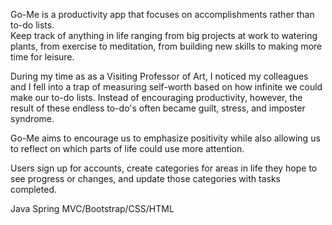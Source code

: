 Go-Me is a productivity app that focuses on accomplishments rather than to-do lists.  
Keep track of anything in life ranging from big projects at work to watering plants, 
from exercise to meditation, from building new skills to making more time for leisure.

During my time as as a Visiting Professor of Art, I noticed my colleagues and I fell into a trap of measuring
self-worth based on how infinite we could make our to-do lists.  Instead of encouraging productivity, however, 
the result of these endless to-do's often became guilt, stress, and imposter syndrome.  

Go-Me aims to encourage us to emphasize positivity while also allowing us to reflect on which parts of life could use more attention.

Users sign up for accounts, create categories for areas in life they hope to see progress or changes, 
and update those categories with tasks completed.

Java Spring MVC/Bootstrap/CSS/HTML
